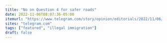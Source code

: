 ```yaml
---
title: "No on Question 4 for safer roads"
date: 2022-11-06T08:07:36-05:00
itemurl: "https://www.telegram.com/story/opinion/editorials/2022/11/06/guest-columnist-maureen-maloney-urges-no-vote-on-question-4/69600446007/"
sites: "telegram.com"
tags: ["featured", "illegal immigration"]
draft: false
---
```


